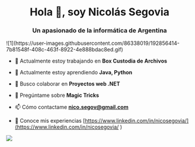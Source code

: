 <h1 align="center">Hola 👋, soy Nicolás Segovia</h1>
<h3 align="center">Un apasionado de la informática de Argentina</h3>

<div>
![1](https://user-images.githubusercontent.com/86338019/192856414-7b81548f-408c-463f-8922-4e888bdac8ed.gif)
</div>

- 🔭 Actualmente estoy trabajando en **Box Custodia de Archivos**

- 🌱 Actualmente estoy aprendiendo **Java, Python**

- 👯 Busco colaborar en **Proyectos web .NET**

- 💬 Pregúntame sobre **Magic Tricks**

- 📫 Cómo contactame **nico.segov@gmail.com**

- 📄 Conoce mis experiencias [https://www.linkedin.com/in/nicosegovia/](https://www.linkedin.com/in/nicosegovia/ )




<img align="center" src="https://github-readme-stats.vercel.app/api/top-langs?username=zluvsand&layout=compact"/>
